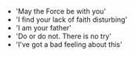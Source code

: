 - 'May the Force be with you'
- 'I find your lack of faith disturbing'
- 'I am your father'
- 'Do or do not.  There is no try'
- 'I've  got a bad feeling about this'
